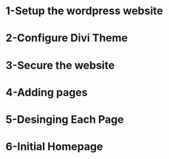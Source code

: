 # 1-Setup the wordpress website
# 2-Configure Divi Theme
# 3-Secure the website
# 4-Adding pages
# 5-Desinging Each Page
# 6-Initial Homepage